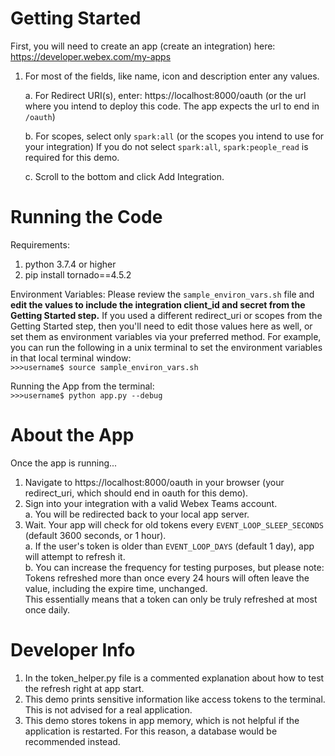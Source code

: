 # Getting Started
First, you will need to create an app (create an integration) here:
https://developer.webex.com/my-apps

1. For most of the fields, like name, icon and description enter any values.

   a. For Redirect URI(s), enter: https://localhost:8000/oauth
      (or the url where you intend to deploy this code.  The app expects the url to end in ``/oauth``)

   b. For scopes, select only ``spark:all``
      (or the scopes you intend to use for your integration)
      If you do not select ``spark:all``, ``spark:people_read`` is required for this demo.

   c. Scroll to the bottom and click Add Integration.

# Running the Code
Requirements:
1. python 3.7.4 or higher
2. pip install tornado==4.5.2

Environment Variables:
Please review the ``sample_environ_vars.sh`` file and **edit the values to include the integration client_id and secret from the Getting Started step.**  If you used a different redirect_uri or scopes from the Getting Started step, then you'll need to edit those values here as well, or set them as environment variables via your preferred method.  For example, you can run the following in a unix terminal to set the environment variables in that local terminal window:<br>
 ``>>>username$ source sample_environ_vars.sh``
 
Running the App from the terminal:<br>
``>>>username$ python app.py --debug``


# About the App
Once the app is running...
1. Navigate to https://localhost:8000/oauth in your browser (your redirect_uri, which should end in oauth for this demo).
2. Sign into your integration with a valid Webex Teams account.<br>
   a. You will be redirected back to your local app server.<br>
3. Wait.  Your app will check for old tokens every ``EVENT_LOOP_SLEEP_SECONDS`` (default 3600 seconds, or 1 hour).<br>
   a. If the user's token is older than ``EVENT_LOOP_DAYS`` (default 1 day), app will attempt to refresh it.<br>
   b. You can increase the frequency for testing purposes, but please note:<br>
      Tokens refreshed more than once every 24 hours will often leave the value, including the expire time, unchanged.<br>
      This essentially means that a token can only be truly refreshed at most once daily.<br>

# Developer Info
1. In the token_helper.py file is a commented explanation about how to test the refresh right at app start.
2. This demo prints sensitive information like access tokens to the terminal.  This is not advised for a real application.
3. This demo stores tokens in app memory, which is not helpful if the application is restarted.  For this reason, a database would be recommended instead.
